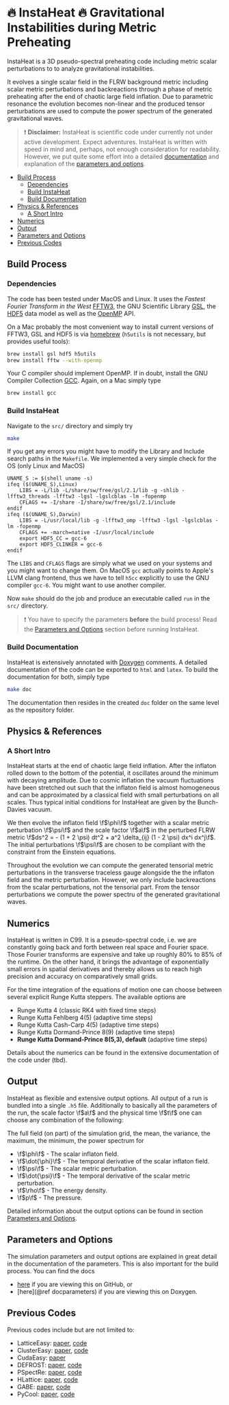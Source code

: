 # :fire: InstaHeat :fire: Gravitational **Insta**bilities during Metric Pre**heat**ing

InstaHeat is a 3D pseudo-spectral preheating code including metric scalar perturbations to to analyze gravitational instabilities.

It evolves a single scalar field in the FLRW background metric including scalar metric perturbations and backreactions through a phase of metric preheating after the end of chaotic large field inflation. Due to parametric resonance the evolution becomes non-linear and the produced tensor perturbations are used to compute the power spectrum of the generated gravitational waves.

>:exclamation: **Disclaimer:** InstaHeat is scientific code under currently not under active development. Expect adventures. InstaHeat is written with speed in mind and, perhaps, not enough consideration for readability. However, we put quite some effort into a detailed [documentation](#build-documentation) and explanation of the [parameters and options](#parameters-and-options).

<!-- START doctoc generated TOC please keep comment here to allow auto update -->
<!-- DON'T EDIT THIS SECTION, INSTEAD RE-RUN doctoc TO UPDATE -->


- [Build Process](#build-process)
  - [Dependencies](#dependencies)
  - [Build InstaHeat](#build-instaheat)
  - [Build Documentation](#build-documentation)
- [Physics & References](#physics-&-references)
  - [A Short Intro](#a-short-intro)
- [Numerics](#numerics)
- [Output](#output)
- [Parameters and Options](#parameters-and-options)
- [Previous Codes](#previous-codes)

<!-- END doctoc generated TOC please keep comment here to allow auto update -->

## Build Process

### Dependencies

The code has been tested under MacOS and Linux. It uses the _Fastest Fourier Transform in the West_ [FFTW3](http://www.fftw.org/), the GNU Scientific Library [GSL](https://www.gnu.org/software/gsl/), the [HDF5](https://www.hdfgroup.org/HDF5/) data model as well as the [OpenMP](http://openmp.org/wp/) API.

On a Mac probably the most convenient way to install current versions of FFTW3, GSL and HDF5 is via [homebrew](http://brew.sh/) (`h5utils` is not necessary, but provides useful tools):

```sh
brew install gsl hdf5 h5utils
brew install fftw --with-openmp
```

Your C compiler should implement OpenMP. If in doubt, install the GNU Compiler Collection [GCC](https://gcc.gnu.org/). Again, on a Mac simply type

```sh
brew install gcc
```

### Build InstaHeat

Navigate to the `src/` directory and simply try

```sh
make
```

If you get any errors you might have to modify the Library and Include search paths in the `Makefile`. We implemented a very simple check for the OS (only Linux and MacOS)

```make
UNAME_S := $(shell uname -s)
ifeq ($(UNAME_S),Linux)
    LIBS = -L/lib -L/share/sw/free/gsl/2.1/lib -g -shlib -lfftw3_threads -lfftw3 -lgsl -lgslcblas -lm -fopenmp
    CFLAGS += -I/share -I/share/sw/free/gsl/2.1/include
endif
ifeq ($(UNAME_S),Darwin)
    LIBS = -L/usr/local/lib -g -lfftw3_omp -lfftw3 -lgsl -lgslcblas -lm -fopenmp
    CFLAGS += -march=native -I/usr/local/include
    export HDF5_CC = gcc-6
    export HDF5_CLINKER = gcc-6
endif
```

The `LIBS` and `CFLAGS` flags are simply what we used on your systems and you might want to change them. On MacOS `gcc` actually points to Apple's LLVM clang frontend, thus we have to tell `h5cc` explicitly to use the GNU compiler `gcc-6`. You might want to use another compiler.

Now `make` should do the job and produce an executable called `run` in the `src/` directory.

>:exclamation: You have to specify the parameters **before** the build process! Read the [Parameters and Options](#parameters-and-options) section before running InstaHeat.

### Build Documentation

InstaHeat is extensively annotated with [Doxygen](http://www.stack.nl/~dimitri/doxygen/) comments. A detailed documentation of the code can be exported to `html` and `latex`. To build the documentation for both, simply type

```sh
make doc
```

The documentation then resides in the created `doc` folder on the same level as the repository folder.

## Physics & References

### A Short Intro

InstaHeat starts at the end of chaotic large field inflation. After the inflaton rolled down to the bottom of the potential, it oscillates around the minimum with decaying amplitude. Due to cosmic inflation the vacuum fluctuations have been stretched out such that the inflaton field is almost homogeneous and can be approximated by a classical field with small perturbations on all scales. Thus typical initial conditions for InstaHeat are given by the Bunch-Davies vacuum.

We then evolve the inflaton field \f$\phi\f$ together with a scalar metric perturbation \f$\psi\f$ and the scale factor \f$a\f$ in the perturbed FLRW metric \f$ds^2 = - (1 + 2 \psi) dt^2 + a^2 \delta_{ij} (1 - 2 \psi) dx^i dx^j\f$. The initial perturbations \f$\psi\f$ are chosen to be compliant with the constraint from the Einstein equations.

Throughout the evolution we can compute the generated tensorial metric perturbations in the transverse traceless gauge alongside the the inflaton field and the metric perturbation. However, we only include backreactions from the scalar perturbations, not the tensorial part. From the tensor perturbations we compute the power spectru of the generated gravitational waves.

## Numerics

InstaHeat is written in C99. It is a pseudo-spectral code, i.e. we are constantly going back and forth between real space and Fourier space. Those Fourier transforms are expensive and take up roughly 80% to 85% of the runtime. On the other hand, it brings the advantage of exponentially small errors in spatial derivatives and thereby allows us to reach high precision and accuracy on comparatively small grids.

For the time integration of the equations of motion one can choose between several explicit Runge Kutta steppers. The available options are

* Runge Kutta 4 (classic RK4 with fixed time steps)
* Runge Kutta Fehlberg 4(5) (adaptive time steps)
* Runge Kutta Cash-Carp 4(5) (adaptive time steps)
* Runge Kutta Dormand-Prince 8(9) (adaptive time steps)
* **Runge Kutta Dormand-Prince 8(5,3), default** (adaptive time steps)

Details about the numerics can be found in the extensive documentation of the code under (tbd).

## Output

InstaHeat as flexible and extensive output options. All output of a run is bundled into a single `.h5` file. Additionally to basically all the parameters of the run, the scale factor \f$a\f$ and the physical time \f$t\f$ one can choose any combination of the following:

The full field (on part) of the simulation grid, the mean, the variance, the maximum, the minimum, the power spectrum for

* \f$\phi\f$ - The scalar inflaton field.
* \f$\dot{\phi}\f$ - The temporal derivative of the scalar inflaton field.
* \f$\psi\f$ - The scalar metric perturbation.
* \f$\dot{\psi}\f$ - The temporal derivative of the scalar metric perturbation.
* \f$\rho\f$ - The energy density.
* \f$p\f$ - The pressure.

Detailed information about the output options can be found in section [Parameters and Options](#parameters-and-options).

## Parameters and Options

The simulation parameters and output options are explained in great detail in the documentation of the parameters. This is also important for the build process. You can find the docs

* [here](doc_parameters.md) if you are viewing this on GitHub, or
* [here](@ref docparameters) if you are viewing this on Doxygen.

## Previous Codes

Previous codes include but are not limited to:

* LatticeEasy: [paper](http://arxiv.org/abs/hep-ph/0011159), [code](http://felderbooks.com/latticeeasy/index)
* ClusterEasy: [paper](http://arxiv.org/abs/0712.0813), [code](http://www.felderbooks.com/latticeeasy/index)
* CudaEasy: [paper](http://arxiv.org/abs/0911.5692)
* DEFROST: [paper](http://arxiv.org/abs/0809.4904), [code](http://www.sfu.ca/physics/cosmology/defrost/)
* PSpectRe: [paper](http://arxiv.org/abs/1005.1921), [code](http://cosmology.auckland.ac.nz/2011/10/16/pspectre/)
* HLattice: [paper](http://arxiv.org/abs/1102.0227), [code](http://www.cita.utoronto.ca/~zqhuang/hlat/)
* GABE: [paper](http://arxiv.org/abs/1305.0561), [code](http://cosmo.kenyon.edu/gabe.html)
* PyCool: [paper](http://arxiv.org/abs/1201.5029), [code](https://github.com/jtksai/PyCOOL)
